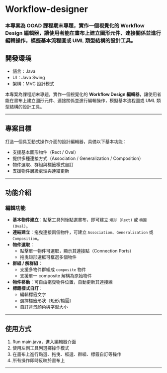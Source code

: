 # Workflow-designer
### 本專案為 OOAD 課程期末專題，實作一個視覺化的 Workflow Design 編輯器，讓使用者能在畫布上建立圖形元件、連接關係並進行編輯操作，模擬基本流程圖或 UML 類型結構的設計工具。
##  開發環境
- 語言：Java
- UI：Java Swing
- 架構：MVC 設計模式

本專案為課程期末專題，實作一個視覺化的 **Workflow Design 編輯器**，讓使用者能在畫布上建立圖形元件、連接關係並進行編輯操作，模擬基本流程圖或 UML 類型結構的設計工具。

---

## 專案目標

打造一個具互動式操作介面的設計編輯器，具備以下基本功能：

- 支援基本圖形物件（Rect / Oval）
- 提供多種連接方式（Association / Generalization / Composition）
- 物件選取、群組與標籤樣式自訂
- 支援物件層級處理與連結更新

---

## 功能介紹

### 編輯功能

- **基本物件建立**：點擊工具列後點選畫布，即可建立 `矩形 (Rect)` 或 `橢圓 (Oval)`。
- **連結建立**：拖曳連接兩個物件，可建立 `Association`、`Generalization` 或 `Composition`。
- **物件選取**：
  - 點擊單一物件可選取，顯示其連接點（Connection Ports）
  - 拖曳矩形選框可框選多個物件
- **群組 / 解群組**：
  - 支援多物件群組成 `composite` 物件
  - 支援單一 composite 解構為原始物件
- **物件移動**：可自由拖曳物件位置，自動更新其連接線
- **標籤樣式自訂**：
  - 編輯標籤文字
  - 選擇標籤形狀（矩形/橢圓）
  - 自訂背景顏色與字型大小

---

## 使用方式

1. Run main.java，進入編輯器介面
2. 使用左側工具列選擇操作模式
3. 在畫布上進行點選、拖曳、框選、群組、標籤自訂等操作
4. 所有操作即時反映於畫布上

---
